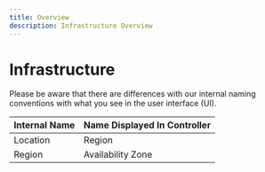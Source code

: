 ```yaml
---
title: Overview
description: Infrastructure Overview
---
```

# Infrastructure

Please be aware that there are differences with our internal naming conventions with what you see in the user interface (UI).

Internal Name | Name Displayed In Controller
--------------|-----------------------------
Location      | Region
Region        | Availability Zone
